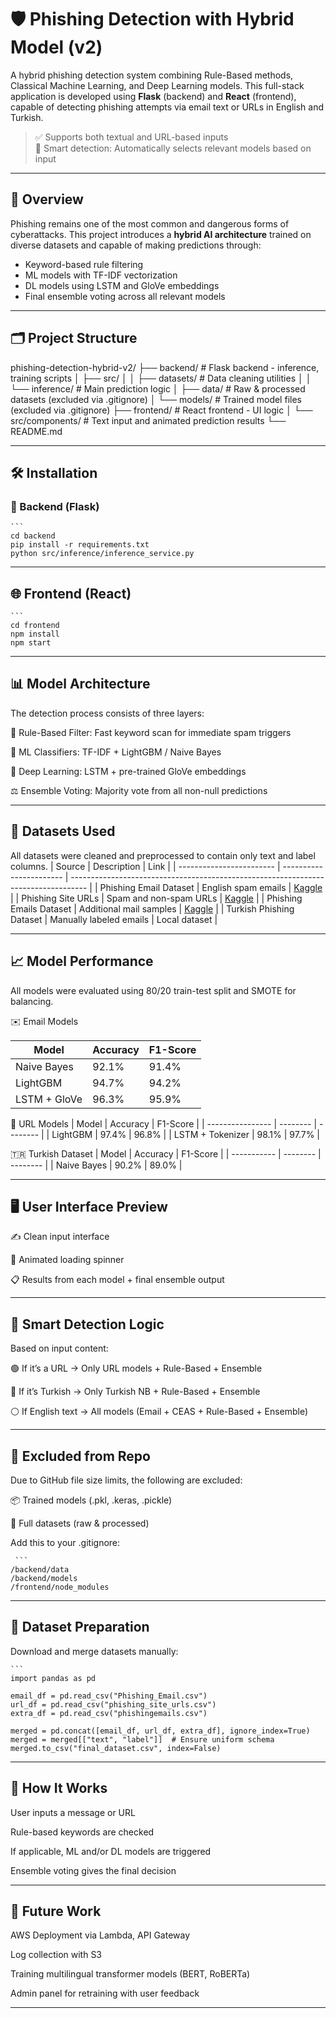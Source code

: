 # 🛡️ Phishing Detection with Hybrid Model (v2)

A hybrid phishing detection system combining Rule-Based methods, Classical Machine Learning, and Deep Learning models. This full-stack application is developed using **Flask** (backend) and **React** (frontend), capable of detecting phishing attempts via email text or URLs in English and Turkish.  

> ✅ Supports both textual and URL-based inputs  
> 🔐 Smart detection: Automatically selects relevant models based on input  

---

## 🌟 Overview

Phishing remains one of the most common and dangerous forms of cyberattacks. This project introduces a **hybrid AI architecture** trained on diverse datasets and capable of making predictions through:

- Keyword-based rule filtering  
- ML models with TF-IDF vectorization  
- DL models using LSTM and GloVe embeddings  
- Final ensemble voting across all relevant models

---

## 🗂️ Project Structure
phishing-detection-hybrid-v2/
├── backend/                  # Flask backend - inference, training scripts
│   ├── src/
│   │   ├── datasets/         # Data cleaning utilities
│   │   └── inference/        # Main prediction logic
│   ├── data/                 # Raw & processed datasets (excluded via .gitignore)
│   └── models/               # Trained model files (excluded via .gitignore)
├── frontend/                 # React frontend - UI logic
│   └── src/components/       # Text input and animated prediction results
└── README.md

---

## 🛠️ Installation

### 🔧 Backend (Flask)

    ```
    cd backend
    pip install -r requirements.txt
    python src/inference/inference_service.py

---

## 🌐 Frontend (React)

    ```
    cd frontend
    npm install
    npm start

---

## 📊 Model Architecture

The detection process consists of three layers:

🧠 Rule-Based Filter: Fast keyword scan for immediate spam triggers

🤖 ML Classifiers: TF-IDF + LightGBM / Naive Bayes

🧠 Deep Learning: LSTM + pre-trained GloVe embeddings

⚖️ Ensemble Voting: Majority vote from all non-null predictions


---

## 📂 Datasets Used
All datasets were cleaned and preprocessed to contain only text and label columns.
| Source                   | Description             | Link                                                                               |
| ------------------------ | ----------------------- | ---------------------------------------------------------------------------------- |
| Phishing Email Dataset   | English spam emails     | [Kaggle](https://www.kaggle.com/datasets/naserabdullahalam/phishing-email-dataset) |
| Phishing Site URLs       | Spam and non-spam URLs  | [Kaggle](https://www.kaggle.com/datasets/taruntiwarihp/phishing-site-urls)         |
| Phishing Emails Dataset  | Additional mail samples | [Kaggle](https://www.kaggle.com/datasets/subhajournal/phishingemails)              |
| Turkish Phishing Dataset | Manually labeled emails | Local dataset                                                                      |


---

## 📈 Model Performance
All models were evaluated using 80/20 train-test split and SMOTE for balancing.

✉️ Email Models

| Model        | Accuracy | F1-Score |
| ------------ | -------- | -------- |
| Naive Bayes  | 92.1%    | 91.4%    |
| LightGBM     | 94.7%    | 94.2%    |
| LSTM + GloVe | 96.3%    | 95.9%    |

🔗 URL Models
| Model            | Accuracy | F1-Score |
| ---------------- | -------- | -------- |
| LightGBM         | 97.4%    | 96.8%    |
| LSTM + Tokenizer | 98.1%    | 97.7%    |

🇹🇷 Turkish Dataset
| Model       | Accuracy | F1-Score |
| ----------- | -------- | -------- |
| Naive Bayes | 90.2%    | 89.0%    |

---

##  🖥️ User Interface Preview

✍️ Clean input interface

🔄 Animated loading spinner

📋 Results from each model + final ensemble output

 ---

## 🔐 Smart Detection Logic
Based on input content:

🟢 If it’s a URL → Only URL models + Rule-Based + Ensemble

🔵 If it’s Turkish → Only Turkish NB + Rule-Based + Ensemble

⚪ If English text → All models (Email + CEAS + Rule-Based + Ensemble)

 ---

## 📁 Excluded from Repo
Due to GitHub file size limits, the following are excluded:

📦 Trained models (.pkl, .keras, .pickle)

📁 Full datasets (raw & processed)

Add this to your .gitignore:

     ```
    /backend/data
    /backend/models
    /frontend/node_modules

 ---

## 🧪 Dataset Preparation
Download and merge datasets manually:
    
    ```
    import pandas as pd
    
    email_df = pd.read_csv("Phishing_Email.csv")
    url_df = pd.read_csv("phishing_site_urls.csv")
    extra_df = pd.read_csv("phishingemails.csv")
    
    merged = pd.concat([email_df, url_df, extra_df], ignore_index=True)
    merged = merged[["text", "label"]]  # Ensure uniform schema
    merged.to_csv("final_dataset.csv", index=False)

 ---

## 🎯 How It Works
User inputs a message or URL

Rule-based keywords are checked

If applicable, ML and/or DL models are triggered

Ensemble voting gives the final decision


 ---

## 🚧 Future Work
 AWS Deployment via Lambda, API Gateway

 Log collection with S3

 Training multilingual transformer models (BERT, RoBERTa)

 Admin panel for retraining with user feedback

 ---



